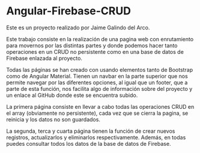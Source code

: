 # Angular-Firebase-CRUD
Este es un proyecto realizado por Jaime Galindo del Arco.

Este trabajo consiste en la realización de una pagina web con enrutamiento para movernos por las distintas partes y donde podemos hacer tanto operaciones en un CRUD no persistente como en una base de datos de Firebase enlazada al proyecto.

Todas las páginas se han creado con usando elementos tanto de Bootstrap como de Angular Material. Tienen un navbar en la parte superior que nos permite navegar por las diferentes opciones, al igual que un footer, que a parte de esta función, nos facilita algo de información sobre del proyecto y un enlace al GitHub donde este se encuentra subido.

La primera página consiste en llevar a cabo todas las operaciones CRUD en el array (obviamente no persistente), cada vez que se cierra la pagina, se reinicia y los datos no son guardados.

La segunda, terca y cuarta página tienen la función de crear nuevos registros, actualizarlos y eliminarlos respectivamente. Además, en todas puedes consultar todos los datos de la base de datos de Firebase.
